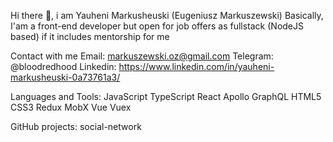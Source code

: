 Hi there 👋, i am Yauheni Markusheuski (Eugeniusz Markuszewski)
Basically, I'am a front-end developer but open for job offers as fullstack (NodeJS
based) if it includes mentorship for me

Contact with me
Email: markuszewski.oz@gmail.com
Telegram: @bloodredhood
Linkedin: https://www.linkedin.com/in/yauheni-markusheuski-0a73761a3/

Languages and Tools:
JavaScript TypeScript React Apollo GraphQL HTML5 CSS3 Redux MobX Vue Vuex 

GitHub projects:
social-network

<!--
**bloodredhood/bloodredhood** is a ✨ _special_ ✨ repository because its `README.md` (this file) appears on your GitHub profile.

Here are some ideas to get you started:

- 🔭 I’m currently working on ...
- 🌱 I’m currently learning ...
- 👯 I’m looking to collaborate on ...
- 🤔 I’m looking for help with ...
- 💬 Ask me about ...
- 📫 How to reach me: ...
- 😄 Pronouns: ...
- ⚡ Fun fact: ...
-->
